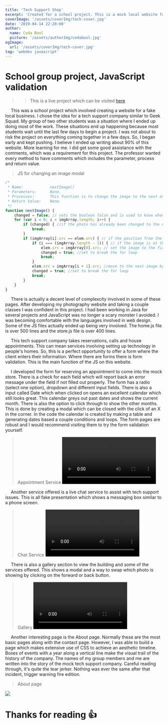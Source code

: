 ```yaml
---
title: 'Tech Support Shop'
excerpt: 'Created for a school project. This is a mock local website for selling tech support. Services include a home appoinment request form and even a mock live chat. There are picture modals in the gallery. As well as some fun CSS for a company history timeline. Check this one out.'
coverImage: '/assets/coverImg/tech-cover.jpg'
date: '2019-04-14 22:20:00'
author:
  name: Coda Bool
  picture: '/assets/authorImg/codabool.jpg'
ogImage:
  url: '/assets/coverImg/tech-cover.jpg'
tag: 'webdev javascript'
---
```


# School group project, JavaScript validation
>> This is a live project which can be visited [here](https://codabool.com/projects#2)

&emsp;
This was a school project which involved creating a website for a fake local business. 
I chose the idea for a tech support company similar to Geek Squad. 
My group of two other students was a situation where I ended up doing most of the work. 
These situations end up happening because most students wait until the last few days to begin a project. 
I was not about to risk the project on everything coming together in a few days. 
So, I began early and kept pushing. 
I believe I ended up writing about 90% of this website. 
More learning for me.
I did get some good assistance with the comments, which was a requirement for this project. 
The professor wanted every method to have comments which includes the parameter, process and return value. 

> JS for changing an image modal
```javascript
/*
 * Name:			nextImage()
 * Parameters:		None.
 * Processes:		This function is to change the image to the next one (to the right).
 * Return Value:	None.
 */
function nextImage() {
	changed = false; // sets the boolean false and is used to know when to break from the for loop.
    for (var i = 0; i < imgArray.length; i++) {
		if (changed) { //if the photo has already been changed to the next image, break out of the loop.
			break;
		}
		if (imgArray[i].src == elem.src) { // if the position from the loop in the array of images is found to be the same as the current modal image
			if (i === (imgArray.length - 1)) { // if the image is at the end of the image array
				elem.src = imgArray[0].src; // set the image to the first image in the array
				changed = true; //set to break the for loop
				break;
			}
			elem.src = imgArray[i + 1].src; //move to the next image by increasing to the next element in the array
			changed = true; //set to break the for loop
			break;
		}
    }
}
```

&emsp;
There is actually a decent level of complexcity involved in some of these pages. 
After developing my photography website and taking a couple classes I was confident in this project. 
I had been working in Java for several projects and JavaScript was no longer a scary monster I avoided. 
I was becoming comfortable with the languages involved in web design. 
Some of the JS files actually ended up being very involved. 
The home.js file is over 500 lines and the store.js file is over 400 lines. 
<!-- gallery page -->
&emsp;
This tech support company takes reservations, calls and house appointments. 
This can mean services involving setting up technology in people's homes. 
So, this is a perfect opportunity to offer a form where the client enters their information. 
Where there are forms there is form validation. 
This is the main function of the JS on this website. 
<!-- code -->

&emsp;
I developed the form for reserving an appointment to come into the mock store. There is a check for each field which will report back an error message under the field if not filled out properly.
The form has a radio (select one option), dropdown and different input fields. 
There is also a input called Date which when clicked on opens an excellent calendar which still looks great. 
This calendar greys out past dates and shows the current month. 
There is also the option to click through to show the other months. 
This is done by creating a modal which can be closed with the click of an X in the corner. 
In the code the calendar is created by making a table and generating dates based a couple conditions and loops. 
The form pages are robust and I would recommend visiting them to try the form validation yourself. 

> Appointment Service
<video autoplay loop src="/assets/byPost/tech-support/service.mp4"></video>

<!-- services page -->
&emsp;
Another service offered is a live chat service to assist with tech support issues. This is all fake presentation which shows a messaging box similar to a phone screen. 

> Chat Service
<video autoplay loop src="/assets/byPost/tech-support/Chat.mp4"></video>

&emsp;
There is also a gallery section to view the building and some of the services offered. This shows a modal and a way to swap which photo is showing by clicking on the forward or back button. 

> Gallery
<video autoplay loop src="/assets/byPost/tech-support/gallery.mp4"></video>

<!-- the form -->
&emsp;
Another interesting page is the About page. 
Normally these are the most basic pages along with the contact page. 
However, I was able to build a page which makes extensive use of CSS to achieve an aesthetic timeline. 
Boxes of events with a year along a vertical line make the visual trail of the history of the company. 
The names of my group members and me are written into the story of the mock tech support company. 
Careful reading through, it's quite the tear jerker. 
Nothing was ever the same after that incident, trigger warning fire edition. 
<!-- about page timeline -->

> About page
<image src="/assets/byPost/tech-support/about-page.jpg" />

# Thanks for reading 👍